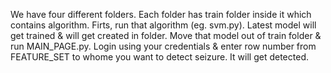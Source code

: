 We have four different folders. Each folder has train folder inside it which contains algorithm. Firts, run that algorithm (eg. svm.py). Latest model will get trained & will get created in folder. Move that model out of train folder & run MAIN_PAGE.py. Login using your credentials & enter row number from FEATURE_SET to whome you want to detect seizure. It will get detected.
